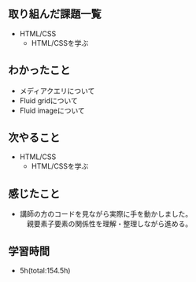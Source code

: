## 取り組んだ課題一覧
- HTML/CSS
    - HTML/CSSを学ぶ

## わかったこと
- メディアクエリについて 
- Fluid gridについて
- Fluid imageについて

## 次やること
- HTML/CSS
    - HTML/CSSを学ぶ  

## 感じたこと
- 講師の方のコードを見ながら実際に手を動かしました。  
　親要素子要素の関係性を理解・整理しながら進める。

## 学習時間
- 5h(total:154.5h)
